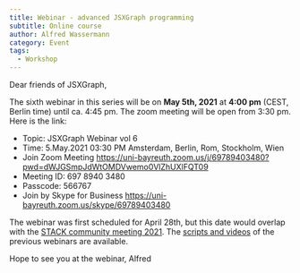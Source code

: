 ```yaml
---
title: Webinar - advanced JSXGraph programming
subtitle: Online course
author: Alfred Wassermann
category: Event
tags:
  - Workshop
---
```


Dear friends of JSXGraph,

The sixth webinar in this series will be on **May 5th, 2021** at **4:00 pm** (CEST, Berlin time)
until ca. 4:45 pm. The zoom meeting will be open from 3:30 pm.
Here is the link:


- Topic: JSXGraph Webinar vol 6
- Time: 5.May.2021 03:30 PM Amsterdam, Berlin, Rom, Stockholm, Wien
- Join Zoom Meeting <https://uni-bayreuth.zoom.us/j/69789403480?pwd=dWJGSmpJdWtOMDVwemo0VlZhUXlFQT09>
- Meeting ID: 697 8940 3480
- Passcode: 566767
- Join by Skype for Business <https://uni-bayreuth.zoom.us/skype/69789403480>

The webinar was first scheduled for April 28th, but this date would overlap with the 
[STACK community meeting 2021](https://www.stack21.edu.ee/).
The [scripts and videos](/wp/docs) of the previous webinars are available.

Hope to see you at the webinar,
Alfred


